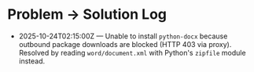 # Problem → Solution Log

- 2025-10-24T02:15:00Z — Unable to install `python-docx` because outbound package downloads are blocked (HTTP 403 via proxy). Resolved by reading `word/document.xml` with Python's `zipfile` module instead.
